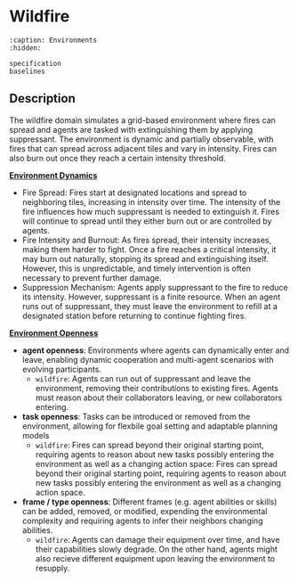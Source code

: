 # Wildfire
```{toctree}
:caption: Environments
:hidden:

specification
baselines
```

## Description

The wildfire domain simulates a grid-based environment where fires can spread and agents are tasked with extinguishing
them by applying suppressant. The environment is dynamic and partially observable, with fires that can spread across
adjacent tiles and vary in intensity. Fires can also burn out once they reach a certain intensity threshold.

<u>**Environment Dynamics**</u><br>
- Fire Spread: Fires start at designated locations and spread to neighboring tiles, increasing in intensity over
  time. The intensity of the fire influences how much suppressant is needed to extinguish it. Fires will continue
  to spread until they either burn out or are controlled by agents.
- Fire Intensity and Burnout: As fires spread, their intensity increases, making them harder to fight. Once a
  fire reaches a critical intensity, it may burn out naturally, stopping its spread and extinguishing itself.
  However, this is unpredictable, and timely intervention is often necessary to prevent further damage.
- Suppression Mechanism: Agents apply suppressant to the fire to reduce its intensity. However, suppressant is a
  finite resource. When an agent runs out of suppressant, they must leave the environment to refill at a designated
  station before returning to continue fighting fires.

<u>**Environment Openness**</u><br>
- **agent openness**: Environments where agents can dynamically enter and leave, enabling dynamic cooperation and
  multi-agent scenarios with evolving participants.
    - `wildfire`: Agents can run out of suppressant and leave the environment, removing their contributions
      to existing fires. Agents must reason about their collaborators leaving, or new collaborators entering.
- **task openness**: Tasks can be introduced or removed from the environment, allowing for flexbile goal setting
  and adaptable planning models
    - `wildfire`: Fires can spread beyond their original starting point, requiring agents to reason about new
      tasks possibly entering the environment as well as a changing action space: Fires can spread beyond
      their original starting point, requiring agents to reason about new tasks possibly entering the
      environment as well as a changing action space.
- **frame / type openness**: Different frames (e.g. agent abilities or skills) can be added, removed, or modified,
  expending the environmental complexity and requiring agents to infer their neighbors changing abilities.
    - `wildfire`: Agents can damage their equipment over time, and have their capabilities slowly degrade. On
      the other hand, agents might also recieve different equipment upon leaving the environment to resupply.

